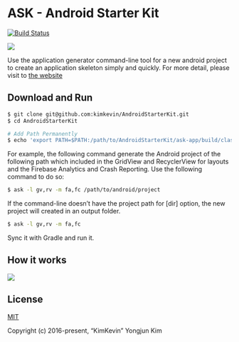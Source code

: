 ASK - Android Starter Kit
=====

[![Build Status](https://travis-ci.org/kimkevin/AndroidStarterKit.svg?branch=master)](https://travis-ci.org/kimkevin/AndroidStarterKit)

![](https://github.com/kimkevin/AndroidStarterKit/blob/master/assets/ask_logo_100.png)

Use the application generator command-line tool for a new android project to create an application skeleton simply and quickly. For more detail, please visit to [the website](http://androidstarterkit.com/)

## Download and Run

```bash
$ git clone git@github.com:kimkevin/AndroidStarterKit.git
$ cd AndroidStarterKit

# Add Path Permanently
$ echo 'export PATH=$PATH:/path/to/AndroidStarterKit/ask-app/build/classes/main' >> ~/.bash_profile
```

For example, the following command generate the Android project of the following path which included in the GridView and RecyclerView for layouts and the Firebase Analytics and Crash Reporting. Use the following command to do so:

```bash
$ ask -l gv,rv -m fa,fc /path/to/android/project
```

If the command-line doesn’t have the project path for [dir] option, the new project will created in an output folder.

```bash
$ ask -l gv,rv -m fa,fc
```

Sync it with Gradle and run it.

## How it works

![](https://github.com/kimkevin/AndroidStarterKit/blob/master/assets/ask_demo.gif)


## License

[MIT](https://opensource.org/licenses/MIT)  

Copyright (c) 2016-present, “KimKevin” Yongjun Kim  
